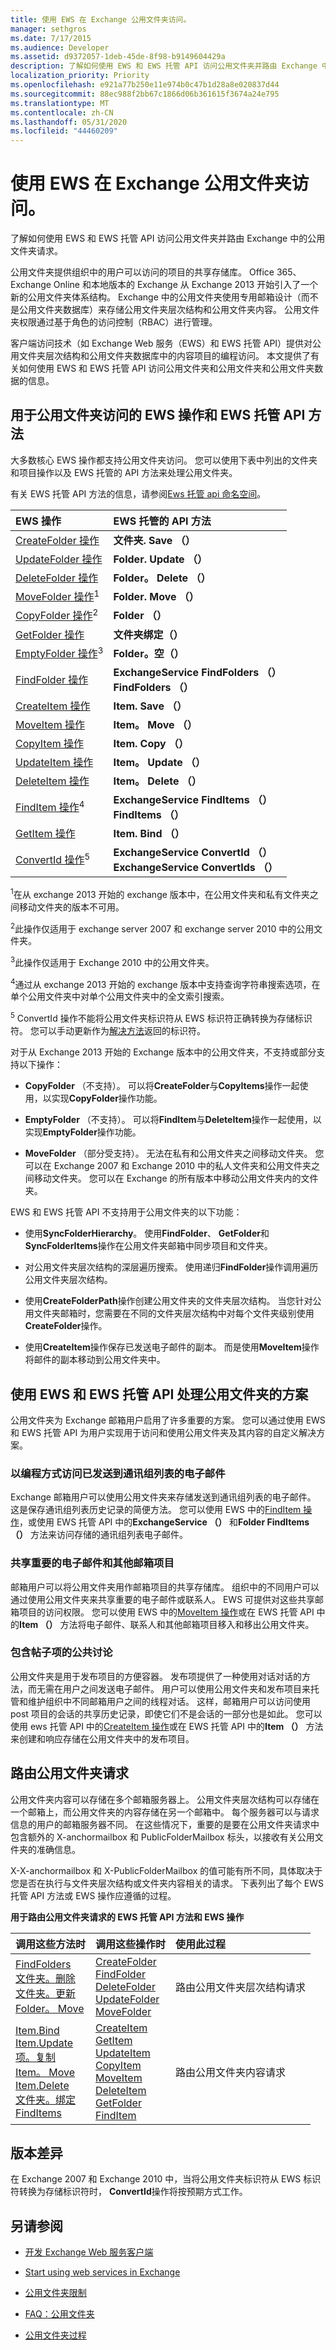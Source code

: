 ```yaml
---
title: 使用 EWS 在 Exchange 公用文件夹访问。
manager: sethgros
ms.date: 7/17/2015
ms.audience: Developer
ms.assetid: d9372057-1deb-45de-8f98-b9149604429a
description: 了解如何使用 EWS 和 EWS 托管 API 访问公用文件夹并路由 Exchange 中的公用文件夹请求。
localization_priority: Priority
ms.openlocfilehash: e921a77b250e11e974b0c47b1d28a8e020837d44
ms.sourcegitcommit: 88ec988f2bb67c1866d06b361615f3674a24e795
ms.translationtype: MT
ms.contentlocale: zh-CN
ms.lasthandoff: 05/31/2020
ms.locfileid: "44460209"
---
```

# <a name="public-folder-access-with-ews-in-exchange"></a>使用 EWS 在 Exchange 公用文件夹访问。

了解如何使用 EWS 和 EWS 托管 API 访问公用文件夹并路由 Exchange 中的公用文件夹请求。
  
公用文件夹提供组织中的用户可以访问的项目的共享存储库。 Office 365、Exchange Online 和本地版本的 Exchange 从 Exchange 2013 开始引入了一个新的公用文件夹体系结构。 Exchange 中的公用文件夹使用专用邮箱设计（而不是公用文件夹数据库）来存储公用文件夹层次结构和公用文件夹内容。 公用文件夹权限通过基于角色的访问控制（RBAC）进行管理。
  
客户端访问技术（如 Exchange Web 服务（EWS）和 EWS 托管 API）提供对公用文件夹层次结构和公用文件夹数据库中的内容项目的编程访问。 本文提供了有关如何使用 EWS 和 EWS 托管 API 访问公用文件夹和公用文件夹和公用文件夹数据的信息。 
  
## <a name="ews-operations-and-ews-managed-api-methods-for-public-folder-access"></a>用于公用文件夹访问的 EWS 操作和 EWS 托管 API 方法
<a name="bk_functionality"> </a>

大多数核心 EWS 操作都支持公用文件夹访问。 您可以使用下表中列出的文件夹和项目操作以及 EWS 托管的 API 方法来处理公用文件夹。
  
有关 EWS 托管 API 方法的信息，请参阅[Ews 托管 api 命名空间](https://msdn.microsoft.com/library/jj220535%28v=exchg.80%29.aspx)。
  
|**EWS 操作**|**EWS 托管的 API 方法**|
|:-----|:-----|
|[CreateFolder 操作](https://msdn.microsoft.com/library/6f6c334c-b190-4e55-8f0a-38f2a018d1b3%28Office.15%29.aspx) <br/> |**文件夹. Save （）** <br/> |
|[UpdateFolder 操作](https://msdn.microsoft.com/library/3494c996-b834-4813-b1ca-d99642d8b4e7%28Office.15%29.aspx) <br/> |**Folder. Update （）** <br/> |
|[DeleteFolder 操作](https://msdn.microsoft.com/library/b0f92682-4895-4bcf-a4a1-e4c2e8403979%28Office.15%29.aspx) <br/> |**Folder。 Delete （）** <br/> |
|[MoveFolder 操作](https://msdn.microsoft.com/library/c7233966-6c87-4a14-8156-b1610760176d%28Office.15%29.aspx)<sup>1</sup> <br/> |**Folder. Move （）** <br/> |
|[CopyFolder 操作](https://msdn.microsoft.com/library/c7ea0d68-9793-4144-b378-d99536776db9%28Office.15%29.aspx)<sup>2</sup> <br/> |**Folder （）** <br/> |
|[GetFolder 操作](https://msdn.microsoft.com/library/355bcf93-dc71-4493-b177-622afac5fdb9%28Office.15%29.aspx) <br/> |**文件夹绑定（）** <br/> |
|[EmptyFolder 操作](https://msdn.microsoft.com/library/98161486-e2f2-480f-8d5d-708ba81b208a%28Office.15%29.aspx)<sup>3</sup> <br/> |**Folder。空（）** <br/> |
|[FindFolder 操作](https://msdn.microsoft.com/library/7a9855aa-06cc-45ba-ad2a-645c15b7d031%28Office.15%29.aspx) <br/> |**ExchangeService FindFolders （）** <br/> **FindFolders （）** <br/> |
|[CreateItem 操作](https://msdn.microsoft.com/library/78a52120-f1d0-4ed7-8748-436e554f75b6%28Office.15%29.aspx) <br/> |**Item. Save （）** <br/> |
|[MoveItem 操作](https://msdn.microsoft.com/library/dcf40fa7-7796-4a5c-bf5b-7a509a18d208%28Office.15%29.aspx) <br/> |**Item。 Move （）** <br/> |
|[CopyItem 操作](https://msdn.microsoft.com/library/bcc68f9e-d511-4c29-bba6-ed535524624a%28Office.15%29.aspx) <br/> |**Item. Copy （）** <br/> |
|[UpdateItem 操作](https://msdn.microsoft.com/library/5d027523-e0bc-4da2-b60b-0cb9fc1fdfe4%28Office.15%29.aspx) <br/> |**Item。 Update （）** <br/> |
|[DeleteItem 操作](https://msdn.microsoft.com/library/3e26c416-fa12-476e-bfd2-5c1f4bb7b348%28Office.15%29.aspx) <br/> |**Item。 Delete （）** <br/> |
|[FindItem 操作](https://msdn.microsoft.com/library/ebad6aae-16e7-44de-ae63-a95b24539729%28Office.15%29.aspx)<sup>4</sup> <br/> |**ExchangeService FindItems （）** <br/> **FindItems （）** <br/> |
|[GetItem 操作](https://msdn.microsoft.com/library/e3590b8b-c2a7-4dad-a014-6360197b68e4%28Office.15%29.aspx) <br/> |**Item. Bind （）** <br/> |
|[ConvertId 操作](https://msdn.microsoft.com/library/47d96cf6-9e2f-4fc0-9682-7258d3fbf918%28Office.15%29.aspx)<sup>5</sup> <br/> |**ExchangeService ConvertId （）** <br/> **ExchangeService ConvertIds （）** <br/> |
   
<sup>1</sup>在从 exchange 2013 开始的 exchange 版本中，在公用文件夹和私有文件夹之间移动文件夹的版本不可用。 
  
<sup>2</sup>此操作仅适用于 exchange server 2007 和 exchange server 2010 中的公用文件夹。 
  
<sup>3</sup>此操作仅适用于 Exchange 2010 中的公用文件夹。 
  
<sup>4</sup>通过从 exchange 2013 开始的 exchange 版本中支持查询字符串搜索选项，在单个公用文件夹中对单个公用文件夹中的全文索引搜索。 
  
<sup>5</sup> ConvertId 操作不能将公用文件夹标识符从 EWS 标识符正确转换为存储标识符。 您可以手动更新作为[解决方法](https://msdn.microsoft.com/library/47d96cf6-9e2f-4fc0-9682-7258d3fbf918%28Office.15%29.aspx#bk_usingConvertId)返回的标识符。
  
对于从 Exchange 2013 开始的 Exchange 版本中的公用文件夹，不支持或部分支持以下操作：
  
- **CopyFolder** （不支持）。 可以将**CreateFolder**与**CopyItems**操作一起使用，以实现**CopyFolder**操作功能。 
    
- **EmptyFolder** （不支持）。 可以将**FindItem**与**DeleteItem**操作一起使用，以实现**EmptyFolder**操作功能。 
    
- **MoveFolder** （部分受支持）。 无法在私有和公用文件夹之间移动文件夹。 您可以在 Exchange 2007 和 Exchange 2010 中的私人文件夹和公用文件夹之间移动文件夹。 您可以在 Exchange 的所有版本中移动公用文件夹内的文件夹。 
    
EWS 和 EWS 托管 API 不支持用于公用文件夹的以下功能：
  
- 使用**SyncFolderHierarchy**。 使用**FindFolder**、 **GetFolder**和**SyncFolderItems**操作在公用文件夹邮箱中同步项目和文件夹。 
    
- 对公用文件夹层次结构的深层遍历搜索。 使用递归**FindFolder**操作调用遍历公用文件夹层次结构。 
    
- 使用**CreateFolderPath**操作创建公用文件夹的文件夹层次结构。 当您针对公用文件夹邮箱时，您需要在不同的文件夹层次结构中对每个文件夹级别使用**CreateFolder**操作。 
    
- 使用**CreateItem**操作保存已发送电子邮件的副本。 而是使用**MoveItem**操作将邮件的副本移动到公用文件夹中。 
    
## <a name="scenarios-for-using-ews-and-the-ews-managed-api-to-work-with-public-folders"></a>使用 EWS 和 EWS 托管 API 处理公用文件夹的方案
<a name="bk_scenarios"> </a>

公用文件夹为 Exchange 邮箱用户启用了许多重要的方案。 您可以通过使用 EWS 和 EWS 托管 API 为用户实现用于访问和使用公用文件夹及其内容的自定义解决方案。 
  
### <a name="programmatically-access-email-messages-that-have-been-sent-to-distribution-lists"></a>以编程方式访问已发送到通讯组列表的电子邮件

Exchange 邮箱用户可以使用公用文件夹来存储发送到通讯组列表的电子邮件。 这是保存通讯组列表历史记录的简便方法。 您可以使用 EWS 中的[FindItem 操作](https://msdn.microsoft.com/library/ebad6aae-16e7-44de-ae63-a95b24539729%28Office.15%29.aspx)，或使用 EWS 托管 API 中的**ExchangeService （）** 和**Folder FindItems （）** 方法来访问存储的通讯组列表电子邮件。 
  
### <a name="share-important-email-messages-and-other-mailbox-items"></a>共享重要的电子邮件和其他邮箱项目

邮箱用户可以将公用文件夹用作邮箱项目的共享存储库。 组织中的不同用户可以通过使用公用文件夹来共享重要的电子邮件或联系人。 EWS 可提供对这些共享邮箱项目的访问权限。 您可以使用 EWS 中的[MoveItem 操作](https://msdn.microsoft.com/library/dcf40fa7-7796-4a5c-bf5b-7a509a18d208%28Office.15%29.aspx)或在 EWS 托管 API 中的**Item （）** 方法将电子邮件、联系人和其他邮箱项目移入和移出公用文件夹。 
  
### <a name="public-discussions-with-post-items"></a>包含帖子项的公共讨论

公用文件夹是用于发布项目的方便容器。 发布项提供了一种使用对话对话的方法，而无需在用户之间发送电子邮件。 用户可以使用公用文件夹和发布项目来托管和维护组织中不同邮箱用户之间的线程对话。 这样，邮箱用户可以访问使用 post 项目的会话的共享历史记录，即使它们不是会话的一部分也是如此。 您可以使用 ews 托管 API 中的[CreateItem 操作](https://msdn.microsoft.com/library/78a52120-f1d0-4ed7-8748-436e554f75b6%28Office.15%29.aspx)或在 EWS 托管 API 中的**Item （）** 方法来创建和响应存储在公用文件夹中的发布项目。 
  
## <a name="routing-public-folder-requests"></a>路由公用文件夹请求
<a name="bk_routing"> </a>

公用文件夹内容可以存储在多个邮箱服务器上。 公用文件夹层次结构可以存储在一个邮箱上，而公用文件夹的内容存储在另一个邮箱中。 每个服务器可以与请求信息的用户的邮箱服务器不同。 在这些情况下，重要的是要在公用文件夹请求中包含额外的 X-anchormailbox 和 PublicFolderMailbox 标头，以接收有关公用文件夹的准确信息。
  
X-X-anchormailbox 和 X-PublicFolderMailbox 的值可能有所不同，具体取决于您是否在执行与文件夹层次结构或文件夹内容相关的请求。 下表列出了每个 EWS 托管 API 方法或 EWS 操作应遵循的过程。
  
**用于路由公用文件夹请求的 EWS 托管 API 方法和 EWS 操作**

|**调用这些方法时**|**调用这些操作时**|**使用此过程**|
|:-----|:-----|:-----|
|[FindFolders](https://msdn.microsoft.com/library/microsoft.exchange.webservices.data.folder.findfolders%28v=exchg.80%29.aspx) <br/> [文件夹。删除](https://msdn.microsoft.com/library/microsoft.exchange.webservices.data.folder.delete%28v=exchg.80%29.aspx) <br/> [文件夹。更新](https://msdn.microsoft.com/library/microsoft.exchange.webservices.data.folder.update%28v=exchg.80%29.aspx) <br/> [Folder。 Move](https://msdn.microsoft.com/library/microsoft.exchange.webservices.data.folder.move%28v=exchg.80%29.aspx) <br/> |[CreateFolder](https://msdn.microsoft.com/library/6f6c334c-b190-4e55-8f0a-38f2a018d1b3%28Office.15%29.aspx) <br/> [FindFolder](https://msdn.microsoft.com/library/7a9855aa-06cc-45ba-ad2a-645c15b7d031%28Office.15%29.aspx) <br/> [DeleteFolder](https://msdn.microsoft.com/library/b0f92682-4895-4bcf-a4a1-e4c2e8403979%28Office.15%29.aspx) <br/> [UpdateFolder](https://msdn.microsoft.com/library/3494c996-b834-4813-b1ca-d99642d8b4e7%28Office.15%29.aspx) <br/> [MoveFolder](https://msdn.microsoft.com/library/c7233966-6c87-4a14-8156-b1610760176d%28Office.15%29.aspx) <br/> |路由公用文件夹层次结构请求  <br/> |
|[Item.Bind](https://msdn.microsoft.com/library/microsoft.exchange.webservices.data.item.bind%28v=exchg.80%29.aspx) <br/> [Item.Update](https://msdn.microsoft.com/library/microsoft.exchange.webservices.data.item.update%28v=exchg.80%29.aspx) <br/> [项。复制](https://msdn.microsoft.com/library/microsoft.exchange.webservices.data.item.copy%28v=exchg.80%29.aspx) <br/> [Item。 Move](https://msdn.microsoft.com/library/microsoft.exchange.webservices.data.item.move%28v=exchg.80%29.aspx) <br/> [Item.Delete](https://msdn.microsoft.com/library/microsoft.exchange.webservices.data.item.delete%28v=exchg.80%29.aspx) <br/> [文件夹。绑定](https://msdn.microsoft.com/library/microsoft.exchange.webservices.data.folder.bind%28v=exchg.80%29.aspx) <br/> [FindItems](https://msdn.microsoft.com/library/microsoft.exchange.webservices.data.folder.finditems%28v=exchg.80%29.aspx) <br/> |[CreateItem](https://msdn.microsoft.com/library/78a52120-f1d0-4ed7-8748-436e554f75b6%28Office.15%29.aspx) <br/> [GetItem](https://msdn.microsoft.com/library/e3590b8b-c2a7-4dad-a014-6360197b68e4%28Office.15%29.aspx) <br/> [UpdateItem](https://msdn.microsoft.com/library/5d027523-e0bc-4da2-b60b-0cb9fc1fdfe4%28Office.15%29.aspx) <br/> [CopyItem](https://msdn.microsoft.com/library/bcc68f9e-d511-4c29-bba6-ed535524624a%28Office.15%29.aspx) <br/> [MoveItem](https://msdn.microsoft.com/library/dcf40fa7-7796-4a5c-bf5b-7a509a18d208%28Office.15%29.aspx) <br/> [DeleteItem](../web-service-reference/deleteitem-operation.md) <br/> [GetFolder](https://msdn.microsoft.com/library/355bcf93-dc71-4493-b177-622afac5fdb9%28Office.15%29.aspx) <br/> [FindItem](https://msdn.microsoft.com/library/ebad6aae-16e7-44de-ae63-a95b24539729%28Office.15%29.aspx) <br/> |路由公用文件夹内容请求  <br/> |
   
## <a name="version-differences"></a>版本差异
<a name="VersionDifferences"> </a>

在 Exchange 2007 和 Exchange 2010 中，当将公用文件夹标识符从 EWS 标识符转换为存储标识符时， **ConvertId**操作将按预期方式工作。 
  
## <a name="see-also"></a>另请参阅


- [开发 Exchange Web 服务客户端](develop-web-service-clients-for-exchange.md)
    
- [Start using web services in Exchange](start-using-web-services-in-exchange.md)
    
- [公用文件夹限制](https://technet.microsoft.com/library/dn594582%28v=exchg.150%29.aspx)
    
- [FAQ：公用文件夹](https://technet.microsoft.com/library/jj552408.aspx)
    
- [公用文件夹过程](https://technet.microsoft.com/library/jj657481.aspx)
    

